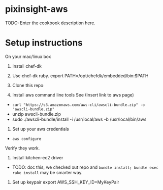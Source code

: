 # pixinsight-aws

TODO: Enter the cookbook description here.



# Setup instructions
On your mac/linux box

1. Install chef-dk

1. Use chef-dk ruby.
export PATH=/opt/chefdk/embedded/bin:$PATH

1. Clone this repo

1. Install aws command line tools
  See (Insert link to aws page)
  * `curl "https://s3.amazonaws.com/aws-cli/awscli-bundle.zip" -o "awscli-bundle.zip"`
  * unzip awscli-bundle.zip
  * sudo ./awscli-bundle/install -i /usr/local/aws -b /usr/local/bin/aws

1. Set up your aws credentials
  * `aws configure`

  Verify they work.

1. Install kitchen-ec2 driver
  * TODO: doc this, we checked out repo and  `bundle install; bundle exec rake install`
    may be smarter way.
 
1. Set up keypair
export AWS_SSH_KEY_ID=MyKeyPair